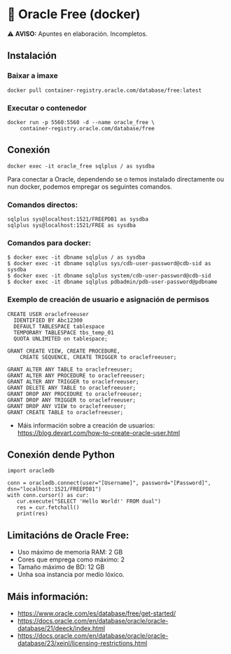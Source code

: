 # 🧾 Oracle Free (docker)

⚠️ **AVISO:** Apuntes en elaboración. Incompletos.

## Instalación

### Baixar a imaxe

~~~~
docker pull container-registry.oracle.com/database/free:latest
~~~~

### Executar o contenedor

~~~~
docker run -p 5560:5560 -d --name oracle_free \
    container-registry.oracle.com/database/free
~~~~

## Conexión

~~~~
docker exec -it oracle_free sqlplus / as sysdba
~~~~

Para conectar a Oracle, dependendo se o temos instalado directamente ou nun docker, podemos empregar os seguintes comandos.

### Comandos directos:

~~~~
sqlplus sys@localhost:1521/FREEPDB1 as sysdba
sqlplus sys@localhost:1521/FREE as sysdba
~~~~

### Comandos para docker:

~~~~
$ docker exec -it dbname sqlplus / as sysdba
$ docker exec -it dbname sqlplus sys/cdb-user-password@cdb-sid as sysdba
$ docker exec -it dbname sqlplus system/cdb-user-password@cdb-sid
$ docker exec -it dbname sqlplus pdbadmin/pdb-user-password@pdbname
~~~~

### Exemplo de creación de usuario e asignación de permisos

~~~~
CREATE USER oraclefreeuser
  IDENTIFIED BY Abc12300 
  DEFAULT TABLESPACE tablespace
  TEMPORARY TABLESPACE tbs_temp_01
  QUOTA UNLIMITED on tablespace;
~~~~

~~~~
GRANT CREATE VIEW, CREATE PROCEDURE,
    CREATE SEQUENCE, CREATE TRIGGER to oraclefreeuser;

GRANT ALTER ANY TABLE to oraclefreeuser;
GRANT ALTER ANY PROCEDURE to oraclefreeuser;
GRANT ALTER ANY TRIGGER to oraclefreeuser;
GRANT DELETE ANY TABLE to oraclefreeuser;
GRANT DROP ANY PROCEDURE to oraclefreeuser;
GRANT DROP ANY TRIGGER to oraclefreeuser;
GRANT DROP ANY VIEW to oraclefreeuser;
GRANT CREATE TABLE to oraclefreeuser;
~~~~

- Máis información sobre a creación de usuarios: <https://blog.devart.com/how-to-create-oracle-user.html>

## Conexión dende Python

~~~~
import oracledb

conn = oracledb.connect(user="[Username]", password="[Password]", dsn="localhost:1521/FREEPDB1")
with conn.cursor() as cur:
   cur.execute("SELECT 'Hello World!' FROM dual")
   res = cur.fetchall()
   print(res)
~~~~


## Limitacións de Oracle Free:

- Uso máximo de memoria RAM: 2 GB
- Cores que emprega como máximo: 2
- Tamaño máximo de BD: 12 GB
- Unha soa instancia por medio lóxico.
   

## Máis información:

- <https://www.oracle.com/es/database/free/get-started/>
- <https://docs.oracle.com/en/database/oracle/oracle-database/21/deeck/index.html>
- <https://docs.oracle.com/en/database/oracle/oracle-database/23/xeinl/licensing-restrictions.html>
